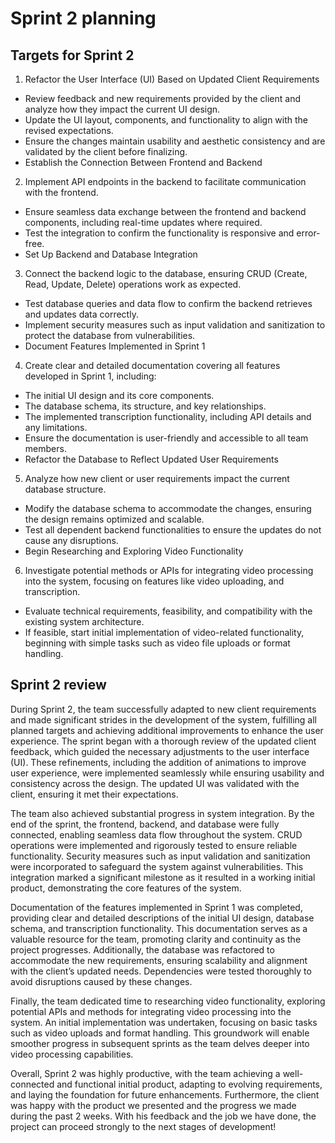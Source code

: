 # Sprint 2 planning

## Targets for Sprint 2
1. Refactor the User Interface (UI) Based on Updated Client Requirements
* Review feedback and new requirements provided by the client and analyze how they impact the current UI design.
* Update the UI layout, components, and functionality to align with the revised expectations.
* Ensure the changes maintain usability and aesthetic consistency and are validated by the client before finalizing.
* Establish the Connection Between Frontend and Backend

2. Implement API endpoints in the backend to facilitate communication with the frontend.
* Ensure seamless data exchange between the frontend and backend components, including real-time updates where required.
* Test the integration to confirm the functionality is responsive and error-free.
* Set Up Backend and Database Integration

3. Connect the backend logic to the database, ensuring CRUD (Create, Read, Update, Delete) operations work as expected.
* Test database queries and data flow to confirm the backend retrieves and updates data correctly.
* Implement security measures such as input validation and sanitization to protect the database from vulnerabilities.
* Document Features Implemented in Sprint 1

4. Create clear and detailed documentation covering all features developed in Sprint 1, including:
* The initial UI design and its core components.
* The database schema, its structure, and key relationships.
* The implemented transcription functionality, including API details and any limitations.
* Ensure the documentation is user-friendly and accessible to all team members.
* Refactor the Database to Reflect Updated User Requirements

5. Analyze how new client or user requirements impact the current database structure.
* Modify the database schema to accommodate the changes, ensuring the design remains optimized and scalable.
* Test all dependent backend functionalities to ensure the updates do not cause any disruptions.
* Begin Researching and Exploring Video Functionality

6. Investigate potential methods or APIs for integrating video processing into the system, focusing on features like video uploading, and transcription.
* Evaluate technical requirements, feasibility, and compatibility with the existing system architecture.
* If feasible, start initial implementation of video-related functionality, beginning with simple tasks such as video file uploads or format handling.

## Sprint 2 review 
During Sprint 2, the team successfully adapted to new client requirements and made significant strides in the development of the system, 
fulfilling all planned targets and achieving additional improvements to enhance the user experience. The sprint began with a thorough 
review of the updated client feedback, which guided the necessary adjustments to the user interface (UI). These refinements, including 
the addition of animations to improve user experience, were implemented seamlessly while ensuring usability and consistency across the 
design. The updated UI was validated with the client, ensuring it met their expectations.

The team also achieved substantial progress in system integration. By the end of the sprint, the frontend, backend, and database were 
fully connected, enabling seamless data flow throughout the system. CRUD operations were implemented and rigorously tested to ensure 
reliable functionality. Security measures such as input validation and sanitization were incorporated to safeguard the system against 
vulnerabilities. This integration marked a significant milestone as it resulted in a working initial product, demonstrating the core 
features of the system.

Documentation of the features implemented in Sprint 1 was completed, providing clear and detailed descriptions of the initial UI design, 
database schema, and transcription functionality. This documentation serves as a valuable resource for the team, promoting clarity 
and continuity as the project progresses. Additionally, the database was refactored to accommodate the new requirements, ensuring 
scalability and alignment with the client’s updated needs. Dependencies were tested thoroughly to avoid disruptions caused by these 
changes.

Finally, the team dedicated time to researching video functionality, exploring potential APIs and methods for integrating video 
processing into the system. An initial implementation was undertaken, focusing on basic tasks such as video uploads and format handling. 
This groundwork will enable smoother progress in subsequent sprints as the team delves deeper into video processing capabilities.

Overall, Sprint 2 was highly productive, with the team achieving a well-connected and functional initial product, adapting to evolving 
requirements, and laying the foundation for future enhancements. Furthermore, the client was happy with the product we presented and the 
progress we made during the past 2 weeks. With his feedback and the job we have done, the project can proceed strongly 
to the next stages of development!



